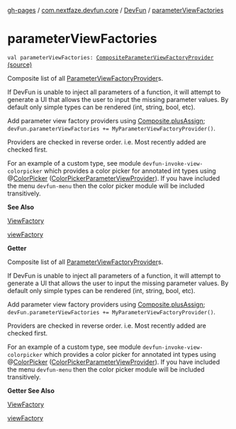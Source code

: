 [gh-pages](../../index.md) / [com.nextfaze.devfun.core](../index.md) / [DevFun](index.md) / [parameterViewFactories](./parameter-view-factories.md)

# parameterViewFactories

`val parameterViewFactories: `[`CompositeParameterViewFactoryProvider`](../../com.nextfaze.devfun.invoke/-composite-parameter-view-factory-provider.md) [(source)](https://github.com/NextFaze/dev-fun/tree/master/devfun/src/main/java/com/nextfaze/devfun/core/DevFun.kt#L261)

Composite list of all [ParameterViewFactoryProvider](../../com.nextfaze.devfun.invoke/-parameter-view-factory-provider/index.md)s.

If DevFun is unable to inject all parameters of a function, it will attempt to generate a UI that allows the user
to input the missing parameter values. By default only simple types can be rendered (int, string, bool, etc).

Add parameter view factory providers using [Composite.plusAssign](../-composite/plus-assign.md); `devFun.parameterViewFactories += MyParameterViewFactoryProvider()`.

Providers are checked in reverse order.
i.e. Most recently added are checked first.

For an example of a custom type, see module `devfun-invoke-view-colorpicker` which provides a color picker for
annotated int types using @[ColorPicker](../../com.nextfaze.devfun.invoke.view/-color-picker/index.md) ([ColorPickerParameterViewProvider](https://github.com/NextFaze/dev-fun/blob/master/devfun-invoke-view-colorpicker/src/main/java/com/nextfaze/devfun/invoke/view/colorpicker/Module.kt#L28)).
If you have included the menu `devfun-menu` then the color picker module will be included transitively.

**See Also**

[ViewFactory](../../com.nextfaze.devfun.view/-view-factory/index.md)

[viewFactory](../../com.nextfaze.devfun.view/view-factory.md)

**Getter**

Composite list of all [ParameterViewFactoryProvider](../../com.nextfaze.devfun.invoke/-parameter-view-factory-provider/index.md)s.

If DevFun is unable to inject all parameters of a function, it will attempt to generate a UI that allows the user
to input the missing parameter values. By default only simple types can be rendered (int, string, bool, etc).

Add parameter view factory providers using [Composite.plusAssign](../-composite/plus-assign.md); `devFun.parameterViewFactories += MyParameterViewFactoryProvider()`.

Providers are checked in reverse order.
i.e. Most recently added are checked first.

For an example of a custom type, see module `devfun-invoke-view-colorpicker` which provides a color picker for
annotated int types using @[ColorPicker](../../com.nextfaze.devfun.invoke.view/-color-picker/index.md) ([ColorPickerParameterViewProvider](https://github.com/NextFaze/dev-fun/blob/master/devfun-invoke-view-colorpicker/src/main/java/com/nextfaze/devfun/invoke/view/colorpicker/Module.kt#L28)).
If you have included the menu `devfun-menu` then the color picker module will be included transitively.

**Getter See Also**

[ViewFactory](../../com.nextfaze.devfun.view/-view-factory/index.md)

[viewFactory](../../com.nextfaze.devfun.view/view-factory.md)

